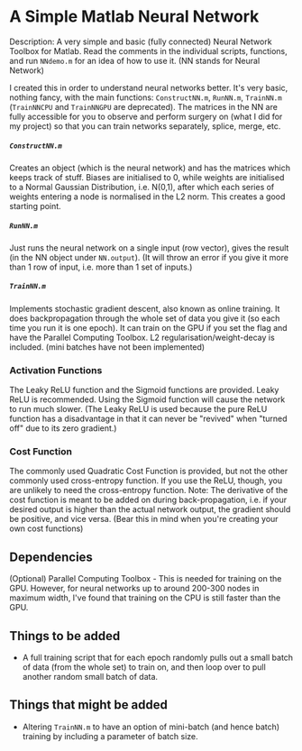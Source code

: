 # A Simple Matlab Neural Network
Description: A very simple and basic (fully connected) Neural Network Toolbox for Matlab. Read the comments in the individual scripts, functions, and run `NNdemo.m` for an idea of how to use it. (NN stands for Neural Network)

I created this in order to understand neural networks better. It's very basic, nothing fancy, with the main functions: `ConstructNN.m`, `RunNN.m`, `TrainNN.m` (`TrainNNCPU` and `TrainNNGPU` are deprecated). The matrices in the NN are fully accessible for you to observe and perform surgery on (what I did for my project) so that you can train networks separately, splice, merge, etc.

##### `ConstructNN.m`
Creates an object (which is the neural network) and has the matrices which keeps track of stuff. Biases are initialised to 0, while weights are initialised to a Normal Gaussian Distribution, i.e. N(0,1), after which each series of weights entering a node is normalised in the L2 norm. This creates a good starting point.

##### `RunNN.m`
Just runs the neural network on a single input (row vector), gives the result (in the NN object under `NN.output`). (It will throw an error if you give it more than 1 row of input, i.e. more than 1 set of inputs.)

##### `TrainNN.m`
Implements stochastic gradient descent, also known as online training. It does backpropagation through the whole set of data you give it (so each time you run it is one epoch). It can train on the GPU if you set the flag and have the Parallel Computing Toolbox. L2 regularisation/weight-decay is included. (mini batches have not been implemented)

### Activation Functions
The Leaky ReLU function and the Sigmoid functions are provided. Leaky ReLU is recommended. Using the Sigmoid function will cause the network to run much slower. (The Leaky ReLU is used because the pure ReLU function has a disadvantage in that it can never be "revived" when "turned off" due to its zero gradient.)

### Cost Function
The commonly used Quadratic Cost Function is provided, but not the other commonly used cross-entropy function. If you use the ReLU, though, you are unlikely to need the cross-entropy function.
Note: The derivative of the cost function is meant to be added on during back-propagation, i.e. if your desired output is higher than the actual network output, the gradient should be positive, and vice versa. (Bear this in mind when you're creating your own cost functions)

## Dependencies
(Optional) Parallel Computing Toolbox - This is needed for training on the GPU. However, for neural networks up to around 200-300 nodes in maximum width, I've found that training on the CPU is still faster than the GPU.

## Things to be added
- A full training script that for each epoch randomly pulls out a small batch of data (from the whole set) to train on, and then loop over to pull another random small batch of data.

## Things that might be added
- Altering `TrainNN.m` to have an option of mini-batch (and hence batch) training by including a parameter of batch size.